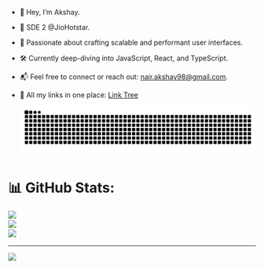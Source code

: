 - 👋 Hey, I’m Akshay.
- 🚀 SDE 2 @JioHotstar.
- 🎯 Passionate about crafting scalable and performant user interfaces.
- 🛠️ Currently deep-diving into JavaScript, React, and TypeScript.
- 📬 Feel free to connect or reach out: nair.akshay98@gmail.com.
- 🔗 All my links in one place: [Link Tree](https://linktr.ee/Akshay.js)


  ![snake gif](https://github.com/Akshaay9/Akshaay9/blob/output/github-snake-dark.svg)



# 📊 GitHub Stats:
![](https://github-readme-stats.vercel.app/api?username=akshaay9&theme=dark&hide_border=false&include_all_commits=true&count_private=true)<br/>
![](https://github-readme-streak-stats.herokuapp.com/?user=akshaay9&theme=dark&hide_border=false)<br/>
![](https://github-readme-stats.vercel.app/api/top-langs/?username=akshaay9&theme=dark&hide_border=false&include_all_commits=true&count_private=true&layout=compact)

---
[![](https://visitcount.itsvg.in/api?id=akshaay9&icon=0&color=0)](https://visitcount.itsvg.in)

<!-- Proudly created with GPRM ( https://gprm.itsvg.in ) -->


